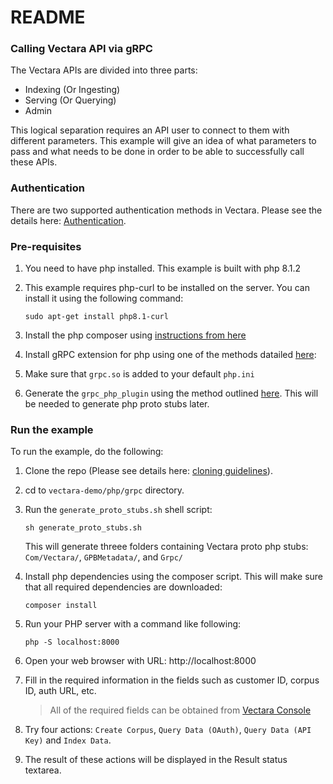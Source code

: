 # README #

### Calling Vectara API via gRPC ###

The Vectara APIs are divided into three parts:

* Indexing (Or Ingesting)
* Serving (Or Querying)
* Admin

This logical separation requires an API user to connect to them with different parameters.
This example will give an idea of what parameters to pass and what needs to be done in 
order to be able to successfully call these APIs.

### Authentication

There are two supported authentication methods in Vectara. 
Please see the details here: [Authentication](../../../README.md).


### Pre-requisites

1. You need to have php installed. This example is built with php 8.1.2

2. This example requires php-curl to be installed on the server. You can install it using the following command:

    `sudo apt-get install php8.1-curl`

3. Install the php composer using [instructions from here](https://getcomposer.org/doc/00-intro.md#locally)

4. Install gRPC extension for php using one of the methods datailed [here](https://github.com/grpc/grpc/tree/master/src/php):

5. Make sure that `grpc.so` is added to your default `php.ini`

6. Generate the `grpc_php_plugin` using the method outlined [here](https://www.grpc.io/docs/languages/php/basics/#setup). This will be needed to generate php proto stubs later.


### Run the example
To run the example, do the following:

1. Clone the repo (Please see details here: [cloning guidelines](../../../README.md)).
2. cd to `vectara-demo/php/grpc` directory.
3. Run the `generate_proto_stubs.sh` shell script:

    `sh generate_proto_stubs.sh`
   
   This will generate threee folders containing Vectara proto php stubs: `Com/Vectara/`, `GPBMetadata/`, and `Grpc/`

4. Install php dependencies using the composer script. This will make sure that all required dependencies are downloaded:

    `composer install`

5. Run your PHP server with a command like following:

    `php -S localhost:8000`

6. Open your web browser with URL: http://localhost:8000
7. Fill in the required information in the fields such as customer ID, corpus ID, auth URL, etc.

    > All of the required fields can be obtained from [Vectara Console](https://vectara.com/console/overview)

8. Try four actions: `Create Corpus`, `Query Data (OAuth)`, `Query Data (API Key)` and `Index Data`.
9. The result of these actions will be displayed in the Result status textarea.

